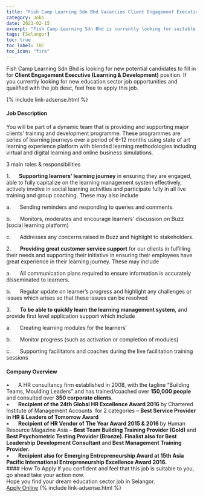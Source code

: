 ```yaml
---
title: "Fish Camp Learning Sdn Bhd Vacancies Client Engagement Executive (Learning & Development)" 
category: Jobs 
date: 2021-02-15 
excerpt: "Fish Camp Learning Sdn Bhd is currently looking for suitable person to fill in the Client Engagement Executive (Learning & Development) which positioned at Selangor" 
tags: [Selangor] 
toc: true 
toc_label: TOC 
toc_icon: "fire" 
--- 
```


<p>Fish Camp Learning Sdn Bhd is looking for new potential candidates to fill in for <b>Client Engagement Executive (Learning & Development)</b> position. If you currently looking for new education sector job opportunities and qualified with the job desc, feel free to apply this job.
</p>{% include link-adsense.html %} 
 <div><div><h4>Job Description</h4></div><div><div><span><div><p>You will be part of a dynamic team that is providing and supporting major clients&#8217; training and development programme. These programmes are series of learning journeys over a period of 6-12 months using state of art learning experience platform with blended learning methodologies including virtual and digital learning and online business simulations.</p><p>3 main roles &amp; responsibilities</p><p>1.&#160;&#160;&#160;&#160;&#160;&#160;<strong>Supporting learners&#8217; learning journey</strong> in ensuring they are engaged, able to fully capitalize on the learning management system effectively, actively involve in social learning activities and participate fully in all live training and group coaching. These may also include</p><p>a.&#160;&#160;&#160;&#160;&#160;&#160;Sending reminders and responding to queries and comments.</p><p>b.&#160;&#160;&#160;&#160;&#160;&#160;Monitors, moderates and encourage learners&#8217; discussion on Buzz (social learning platform)</p><p>c.&#160;&#160;&#160;&#160;&#160;&#160;Addresses any concerns raised in Buzz and highlight to stakeholders.</p><p>2.&#160;&#160;&#160;&#160;&#160;&#160;<strong>Providing great customer service support</strong> for our clients in fulfilling their needs and supporting their initiative in ensuring their employees have great experience in their learning journey. These may include</p><p>a.&#160;&#160;&#160;&#160;&#160;&#160;All communication plans required to ensure information is accurately disseminated to learners.</p><p>b.&#160;&#160;&#160;&#160;&#160;&#160;Regular update on learner&#8217;s progress and highlight any challenges or issues which arises so that these issues can be resolved</p><p>3.&#160;&#160;&#160;&#160;&#160;&#160;<strong>To be able to quickly learn the learning management system</strong>, and provide first level application support which include</p><p>a.&#160;&#160;&#160;&#160;&#160;&#160;Creating learning modules for the learners&#8217;</p><p>b.&#160;&#160;&#160;&#160;&#160;&#160;Monitor progress (such as activation or completion of modules)</p><p>c.&#160;&#160;&#160;&#160;&#160;&#160;Supporting facilitators and coaches during the live facilitation training sessions</p></div></span></div></div></div> 
<div><div><h4>Company Overview</h4></div><div><div><span><div><div>
<div>&#8226;&#160;&#160;&#160;&#160;&#160; A HR consultancy firm established in 2008, with the tagline &#8220;Building Teams, Moulding Leaders&#8221; and has trained/coached over <strong>150,000 people </strong>and consulted over <strong>350 corporate clients</strong>.</div>
<div>&#8226;&#160;&#160;&#160;&#160;&#160; <strong>Recipient of the 24th Global HR Excellence Award 2016 </strong>by Chartered Institute of Management Accounts&#160; for 2 categories &#8211; <strong>Best Service Provider in HR &amp; Leaders of Tomorrow Award</strong></div>
<div>&#8226;&#160;&#160;&#160;&#160;&#160; <strong>Recipient of HR Vendor of The Year Award 2015 &amp; 2016 </strong>by Human Resource Magazine Asia &#8211; <strong>Best Team Building Training Provider (Gold) </strong>and <strong>Best Psychometric Testing Provider (Bronze). Finalist also for Best Leadership Development Consultant </strong>and<strong> Best Management Training Provider. &#160;</strong></div>
<div>&#8226;&#160;&#160;&#160;&#160;&#160; <strong>Recipient also for Emerging Entrepreneurship Award at 15th Asia Pacific International Entrepreneurship Excellence Award 2016.&#160;</strong></div>
</div></div></span></div></div></div> 
#### How To Apply 
If you confident and feel that this job is suitable to you, go ahead take your action now. <br/> 
Hope you find your dream education sector job in Selangor. <br/> 
<a href="https://www.jobstreet.com.my/en/job/client-engagement-executive-learning-development-4481738?jobId=jobstreet-my-job-4481738" class="btn btn--info" target="_blank" rel="nofollow noopenner">Apply Online</a> 
{% include link-adsense.html %} 